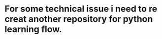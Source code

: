 <h1>
<b>
For some technical issue i need to re creat another repository for python learning flow. 
</b>
</h1>